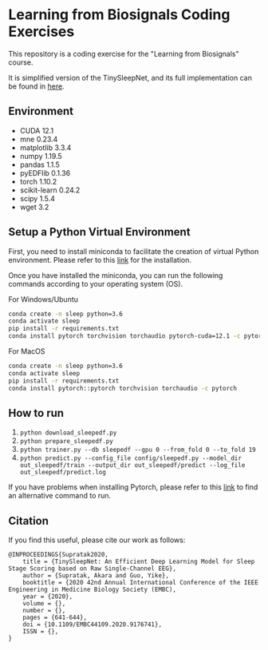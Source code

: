 # Learning from Biosignals Coding Exercises

This repository is a coding exercise for the "Learning from Biosignals" course.

It is simplified version of the TinySleepNet, and its full implementation can be found in [here](https://github.com/akaraspt/tinysleepnet/tree/main).


## Environment
* CUDA 12.1
* mne 0.23.4
* matplotlib 3.3.4
* numpy 1.19.5
* pandas 1.1.5
* pyEDFlib 0.1.36
* torch 1.10.2
* scikit-learn 0.24.2
* scipy             1.5.4
* wget 3.2


## Setup a Python Virtual Environment
First, you need to install miniconda to facilitate the creation of virtual Python environment. Please refer to this [link](https://docs.conda.io/projects/miniconda/en/latest/) for the installation.

Once you have installed the miniconda, you can run the following commands according to your operating system (OS).

For Windows/Ubuntu
```bash
conda create -n sleep python=3.6
conda activate sleep
pip install -r requirements.txt
conda install pytorch torchvision torchaudio pytorch-cuda=12.1 -c pytorch -c nvidia
```

For MacOS
```bash
conda create -n sleep python=3.6
conda activate sleep
pip install -r requirements.txt
conda install pytorch::pytorch torchvision torchaudio -c pytorch
```

## How to run
1. `python download_sleepedf.py`
1. `python prepare_sleepedf.py`
1. `python trainer.py --db sleepedf --gpu 0 --from_fold 0 --to_fold 19`
1. `python predict.py --config_file config/sleepedf.py --model_dir out_sleepedf/train --output_dir out_sleepedf/predict --log_file out_sleepedf/predict.log`

If you have problems when installing Pytorch, please refer to this [link](https://pytorch.org/) to find an alternative command to run.


## Citation

If you find this useful, please cite our work as follows:

```text
@INPROCEEDINGS{Supratak2020,
    title = {TinySleepNet: An Efficient Deep Learning Model for Sleep Stage Scoring based on Raw Single-Channel EEG},
    author = {Supratak, Akara and Guo, Yike},
    booktitle = {2020 42nd Annual International Conference of the IEEE Engineering in Medicine Biology Society (EMBC),
    year = {2020},
    volume = {}, 
    number = {}, 
    pages = {641-644}, 
    doi = {10.1109/EMBC44109.2020.9176741}, 
    ISSN = {}, 
}
```
